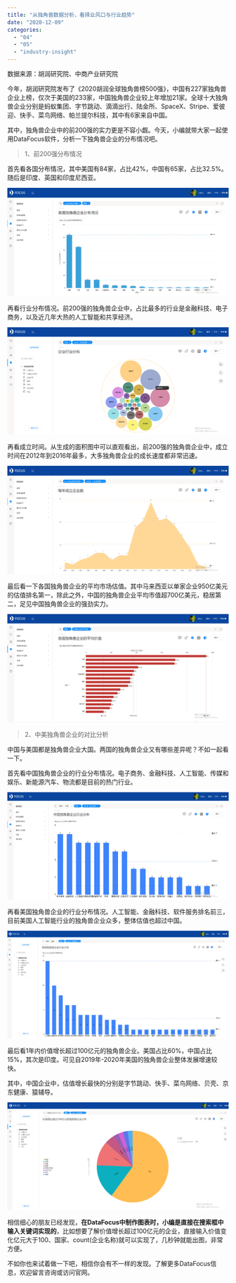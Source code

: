 ```yaml
---
title: "从独角兽数据分析，看择业风口与行业趋势"
date: "2020-12-09"
categories: 
  - "04"
  - "05"
  - "industry-insight"
---
```


数据来源：胡润研究院、中商产业研究院

今年，胡润研究院发布了《2020胡润全球独角兽榜500强》，中国有227家独角兽企业上榜，仅次于美国的233家，中国独角兽企业较上年增加21家。全球十大独角兽企业分别是蚂蚁集团、字节跳动、滴滴出行、陆金所、SpaceX、Stripe、爱彼迎、快手、菜鸟网络、帕兰提尔科技，其中有6家来自中国。

其中，独角兽企业中的前200强的实力更是不容小觑。今天，小编就带大家一起使用DataFocus软件，分析一下独角兽企业的分布情况吧。

> 1、前200强分布情况

首先看各国分布情况，其中美国有84家，占比42%，中国有65家，占比32.5%。随后是印度、英国和印度尼西亚。

![111.png](images/111-png.png)

再看行业分布情况。前200强的独角兽企业中，占比最多的行业是金融科技、电子商务，以及近几年大热的人工智能和共享经济。

![444.png](images/444-png.png)

再看成立时间。从生成的面积图中可以直观看出，前200强的独角兽企业中，成立时间在2012年到2016年最多，大多独角兽企业的成长速度都非常迅速。

![333.png](images/333-png.png)

最后看一下各国独角兽企业的平均市场估值。其中马来西亚以单家企业950亿美元的估值排名第一，除此之外，中国的独角兽企业平均市值超700亿美元，稳居第二，足见中国独角兽企业的强劲实力。

![222.png](images/222-png.png)

> 2、中美独角兽企业的对比分析

中国与美国都是独角兽企业大国。两国的独角兽企业又有哪些差异呢？不如一起看一下。

首先看中国独角兽企业的行业分布情况。电子商务、金融科技、人工智能、传媒和娱乐、新能源汽车、物流都是目前的热门行业。

![555.png](images/555-png.png)

再看美国独角兽企业的行业分布情况。人工智能、金融科技、软件服务排名前三，目前美国人工智能行业的独角兽企业众多，整体估值也超过中国。

![666.png](images/666-png.png)

最后看1年内价值增长超过100亿元的独角兽企业。美国占比60%，中国占比15%，其次是印度。可见自2019年-2020年美国的独角兽企业整体发展增速较快。

其中，中国企业中，估值增长最快的分别是字节跳动、快手、菜鸟网络、贝壳、京东健康、猿辅导。

![777.png](images/777-png.png)

相信细心的朋友已经发现，**在DataFocus中制作图表时，小编是直接在搜索框中输入关键词实现的**，比如想要了解价值增长超过100亿元的企业，直接输入价值变化亿元大于100、国家、count(企业名称)就可以实现了，几秒钟就能出图，非常方便。

不如你也来试着做一下吧，相信你会有不一样的发现。了解更多DataFocus信息，欢迎留言咨询或访问官网。
